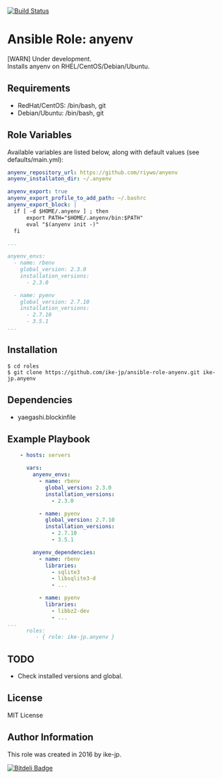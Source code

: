[![Build Status](https://travis-ci.org/ike-jp/ansible-role-anyenv.svg?branch=master)](https://travis-ci.org/ike-jp/ansible-role-anyenv)

Ansible Role: anyenv
=========

[WARN] Under development.  
Installs anyenv on RHEL/CentOS/Debian/Ubuntu.


Requirements
------------

+ RedHat/CentOS: /bin/bash, git
+ Debian/Ubuntu: /bin/bash, git


Role Variables
--------------

Available variables are listed below, along with default values (see defaults/main.yml):

```yaml
anyenv_repository_url: https://github.com/riywo/anyenv
anyenv_installaton_dir: ~/.anyenv

anyenv_export: true
anyenv_export_profile_to_add_path: ~/.bashrc
anyenv_export_block: |
  if [ -d $HOME/.anyenv ] ; then
      export PATH="$HOME/.anyenv/bin:$PATH"
      eval "$(anyenv init -)"
  fi

...

anyenv_envs:
  - name: rbenv
    global_version: 2.3.0
    installation_versions:
      - 2.3.0

  - name: pyenv
    global_version: 2.7.10
    installation_versions:
      - 2.7.10
      - 3.5.1
...
```


Installation
------------

```shell
$ cd roles
$ git clone https://github.com/ike-jp/ansible-role-anyenv.git ike-jp.anyenv
```


Dependencies
------------

+ yaegashi.blockinfile


Example Playbook
----------------

```yaml
    - hosts: servers

      vars:
        anyenv_envs:
          - name: rbenv
            global_version: 2.3.0
            installation_versions:
              - 2.3.0

          - name: pyenv
            global_version: 2.7.10
            installation_versions:
              - 2.7.10
              - 3.5.1

        anyenv_dependencies:
          - name: rbenv
            libraries:
              - sqlite3
              - libsqlite3-d
              - ...

          - name: pyenv
            libraries:
              - libbz2-dev
              - ...
...
      roles:
         - { role: ike-jp.anyenv }
```


TODO
----

+ Check installed versions and global.


License
-------

MIT License


Author Information
------------------

This role was created in 2016 by ike-jp.



[![Bitdeli Badge](https://d2weczhvl823v0.cloudfront.net/ike-jp/ansible-role-anyenv/trend.png)](https://bitdeli.com/free "Bitdeli Badge")

